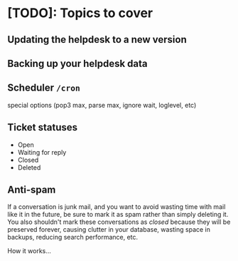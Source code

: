 
# [TODO]: Topics to cover #

## Updating the helpdesk to a new version ##

## Backing up your helpdesk data ##

## Scheduler `/cron` ##

special options (pop3 max, parse max, ignore wait, loglevel, etc)

## Ticket statuses ##

* Open
* Waiting for reply
* Closed
* Deleted

## Anti-spam ##

If a conversation is junk mail, and you want to avoid wasting time with mail like it in the future, be sure to mark it as spam rather than simply deleting it.  You also shouldn't mark these conversations as _closed_ because they will be preserved forever, causing clutter in your database, wasting space in backups, reducing search performance, etc.

How it works...

